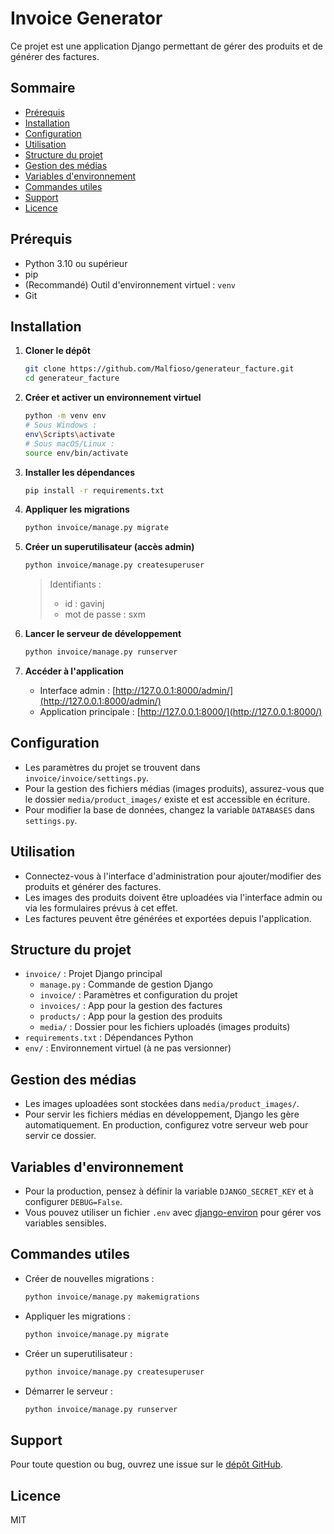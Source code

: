 # Invoice Generator

Ce projet est une application Django permettant de gérer des produits et de générer des factures.

## Sommaire

- [Prérequis](#prérequis)
- [Installation](#installation)
- [Configuration](#configuration)
- [Utilisation](#utilisation)
- [Structure du projet](#structure-du-projet)
- [Gestion des médias](#gestion-des-médias)
- [Variables d'environnement](#variables-denvironnement)
- [Commandes utiles](#commandes-utiles)
- [Support](#support)
- [Licence](#licence)

## Prérequis

- Python 3.10 ou supérieur
- pip
- (Recommandé) Outil d'environnement virtuel : `venv`
- Git

## Installation

1. **Cloner le dépôt**

   ```sh
   git clone https://github.com/Malfioso/generateur_facture.git
   cd generateur_facture
   ```

2. **Créer et activer un environnement virtuel**

   ```sh
   python -m venv env
   # Sous Windows :
   env\Scripts\activate
   # Sous macOS/Linux :
   source env/bin/activate
   ```

3. **Installer les dépendances**

   ```sh
   pip install -r requirements.txt
   ```

4. **Appliquer les migrations**

   ```sh
   python invoice/manage.py migrate
   ```

5. **Créer un superutilisateur (accès admin)**

   ```sh
   python invoice/manage.py createsuperuser
   ```

   > Identifiants :
   >
   > - id : gavinj
   > - mot de passe : sxm

6. **Lancer le serveur de développement**

   ```sh
   python invoice/manage.py runserver
   ```

7. **Accéder à l'application**
   - Interface admin : [http://127.0.0.1:8000/admin/](http://127.0.0.1:8000/admin/)
   - Application principale : [http://127.0.0.1:8000/](http://127.0.0.1:8000/)

## Configuration

- Les paramètres du projet se trouvent dans `invoice/invoice/settings.py`.
- Pour la gestion des fichiers médias (images produits), assurez-vous que le dossier `media/product_images/` existe et est accessible en écriture.
- Pour modifier la base de données, changez la variable `DATABASES` dans `settings.py`.

## Utilisation

- Connectez-vous à l'interface d'administration pour ajouter/modifier des produits et générer des factures.
- Les images des produits doivent être uploadées via l'interface admin ou via les formulaires prévus à cet effet.
- Les factures peuvent être générées et exportées depuis l'application.

## Structure du projet

- `invoice/` : Projet Django principal
  - `manage.py` : Commande de gestion Django
  - `invoice/` : Paramètres et configuration du projet
  - `invoices/` : App pour la gestion des factures
  - `products/` : App pour la gestion des produits
  - `media/` : Dossier pour les fichiers uploadés (images produits)
- `requirements.txt` : Dépendances Python
- `env/` : Environnement virtuel (à ne pas versionner)

## Gestion des médias

- Les images uploadées sont stockées dans `media/product_images/`.
- Pour servir les fichiers médias en développement, Django les gère automatiquement. En production, configurez votre serveur web pour servir ce dossier.

## Variables d'environnement

- Pour la production, pensez à définir la variable `DJANGO_SECRET_KEY` et à configurer `DEBUG=False`.
- Vous pouvez utiliser un fichier `.env` avec [django-environ](https://django-environ.readthedocs.io/) pour gérer vos variables sensibles.

## Commandes utiles

- Créer de nouvelles migrations :
  ```sh
  python invoice/manage.py makemigrations
  ```
- Appliquer les migrations :
  ```sh
  python invoice/manage.py migrate
  ```
- Créer un superutilisateur :
  ```sh
  python invoice/manage.py createsuperuser
  ```
- Démarrer le serveur :
  ```sh
  python invoice/manage.py runserver
  ```

## Support

Pour toute question ou bug, ouvrez une issue sur le [dépôt GitHub](https://github.com/Malfioso/generateur_facture/issues).

## Licence

MIT
